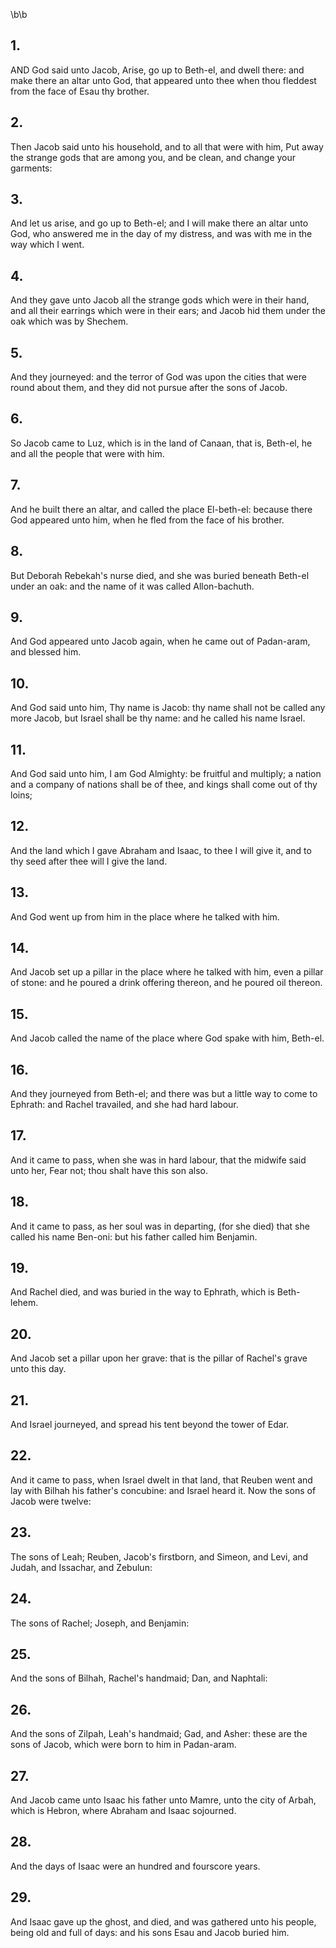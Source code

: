 \b\b
## 1.
AND God said unto Jacob, Arise, go up to Beth-el, and dwell there: and make there an altar unto God, that appeared unto thee when thou fleddest from the face of Esau thy brother.
## 2.
Then Jacob said unto his household, and to all that were with him, Put away the strange gods that are among you, and be clean, and change your garments:
## 3.
And let us arise, and go up to Beth-el; and I will make there an altar unto God, who answered me in the day of my distress, and was with me in the way which I went.
## 4.
And they gave unto Jacob all the strange gods which were in their hand, and all their earrings which were in their ears; and Jacob hid them under the oak which was by Shechem.
## 5.
And they journeyed: and the terror of God was upon the cities that were round about them, and they did not pursue after the sons of Jacob.
## 6.
So Jacob came to Luz, which is in the land of Canaan, that is, Beth-el, he and all the people that were with him.
## 7.
And he built there an altar, and called the place El-beth-el: because there God appeared unto him, when he fled from the face of his brother.
## 8.
But Deborah Rebekah's nurse died, and she was buried beneath Beth-el under an oak: and the name of it was called Allon-bachuth.
## 9.
And God appeared unto Jacob again, when he came out of Padan-aram, and blessed him.
## 10.
And God said unto him, Thy name is Jacob: thy name shall not be called any more Jacob, but Israel shall be thy name: and he called his name Israel.
## 11.
And God said unto him, I am God Almighty: be fruitful and multiply; a nation and a company of nations shall be of thee, and kings shall come out of thy loins;
## 12.
And the land which I gave Abraham and Isaac, to thee I will give it, and to thy seed after thee will I give the land.
## 13.
And God went up from him in the place where he talked with him.
## 14.
And Jacob set up a pillar in the place where he talked with him, even a pillar of stone: and he poured a drink offering thereon, and he poured oil thereon.
## 15.
And Jacob called the name of the place where God spake with him, Beth-el.
## 16.
And they journeyed from Beth-el; and there was but a little way to come to Ephrath: and Rachel travailed, and she had hard labour.
## 17.
And it came to pass, when she was in hard labour, that the midwife said unto her, Fear not; thou shalt have this son also.
## 18.
And it came to pass, as her soul was in departing, (for she died) that she called his name Ben-oni: but his father called him Benjamin.
## 19.
And Rachel died, and was buried in the way to Ephrath, which is Beth-lehem.
## 20.
And Jacob set a pillar upon her grave: that is the pillar of Rachel's grave unto this day.
## 21.
And Israel journeyed, and spread his tent beyond the tower of Edar.
## 22.
And it came to pass, when Israel dwelt in that land, that Reuben went and lay with Bilhah his father's concubine: and Israel heard it.  Now the sons of Jacob were twelve:
## 23.
The sons of Leah; Reuben, Jacob's firstborn, and Simeon, and Levi, and Judah, and Issachar, and Zebulun:
## 24.
The sons of Rachel; Joseph, and Benjamin:
## 25.
And the sons of Bilhah, Rachel's handmaid; Dan, and Naphtali:
## 26.
And the sons of Zilpah, Leah's handmaid; Gad, and Asher: these are the sons of Jacob, which were born to him in Padan-aram.
## 27.
And Jacob came unto Isaac his father unto Mamre, unto the city of Arbah, which is Hebron, where Abraham and Isaac sojourned.
## 28.
And the days of Isaac were an hundred and fourscore years.
## 29.
And Isaac gave up the ghost, and died, and was gathered unto his people, being old and full of days: and his sons Esau and Jacob buried him.
